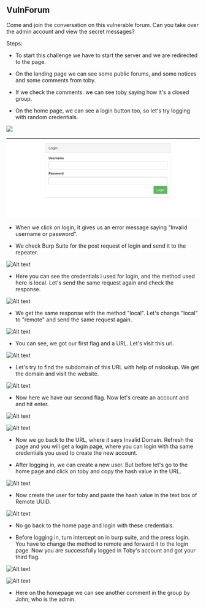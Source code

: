 
## VulnForum
Come and join the conversation on this vulnerable forum. Can you take over the admin account and view the secret messages? 

Steps:

* To start this challenge we have to start the server and we are redirected to the page.

* On the landing page we can see some public forums, and some notices and some comments from toby.

* If we check the comments. we can see toby saying how it's a closed group.

* On the home page, we can see a login button too, so let's try logging with random credentials.

![](image.png)

![Alt text](Login.png "Login Image")

* When we click on login, it gives us an error message saying "Invalid username or password".

* We check Burp Suite for the post request of login and send it to the repeater.

![Alt text](image-2.png)

* Here you can see the credentials i used for login, and the method used here is local. Let's send the same request again and check the response.

![Alt text](image-3.png)

* We get the same response with the method "local". Let's change "local" to "remote" and send the same request again.

![Alt text](image-4.png)

* You can see, we got our first flag and a URL. Let's visit this url.

![Alt text](image-6.png)

* Let's try to find the subdomain of this URL with help of nslookup. We get the domain and visit the website.

![Alt text](image-5.png)

* Now here we have our second flag. Now let's create an account and and hit enter.

![Alt text](image-7.png)

![Alt text](image-8.png)

* Now we go back to the URL, where it says Invalid Domain. Refresh the page and you will get a login page, where you can login with tha same credentials you used to create the new account.

* After logging in, we can create a new user. But before let's go to the home page and click on toby and copy the hash value in the URL.

![Alt text](image-9.png)

* Now create the user for toby and paste the hash value in the text box of Remote UUID.

![Alt text](image-10.png)

* No go back to the home page and login with these credentials.

* Before logging in, turn intercept on in burp suite, and the press login. You have to change the method to remote and forward it to the login page. Now you are successfully logged in Toby's account and got your third flag.

![Alt text](image-12.png)

![Alt text](image-13.png)

* Here on the homepage we can see another comment in the group by John, who is the admin.



